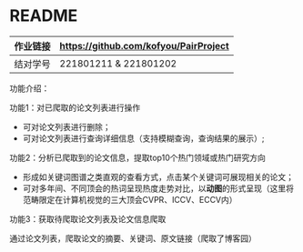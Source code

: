 # README

| 作业链接 | https://github.com/kofyou/PairProject |
| -------- | ------------------------------------- |
| 结对学号 | 221801211 & 221801202                 |

功能介绍：

功能1：对已爬取的论文列表进行操作

- 可对论文列表进行删除；
- 可对论文列表进行查询详细信息（支持模糊查询，查询结果的展示）;

功能2：分析已爬取到的论文信息，提取top10个热门领域或热门研究方向

- 形成如关键词图谱之类直观的查看方式，点击某个关键词可展现相关的论文；
- 可对多年间、不同顶会的热词呈现热度走势对比，以**动图**的形式呈现（这里将范畴限定在计算机视觉的三大顶会CVPR、ICCV、ECCV内）

功能3：获取待爬取论文列表及论文信息爬取

通过论文列表，爬取论文的摘要、关键词、原文链接（爬取了博客园）